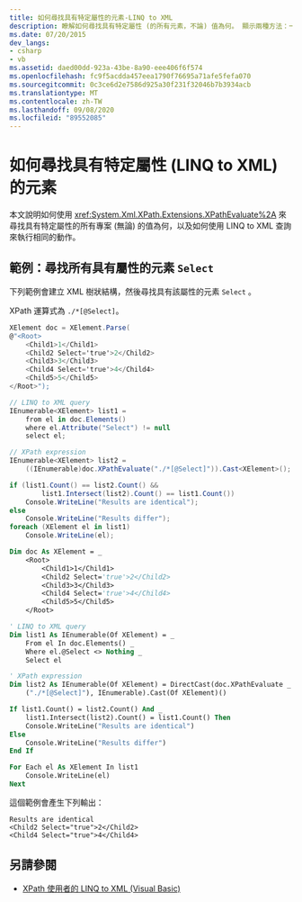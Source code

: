 ```yaml
---
title: 如何尋找具有特定屬性的元素-LINQ to XML
description: 瞭解如何尋找具有特定屬性 (的所有元素，不論) 值為何。 顯示兩種方法：一個使用 XPathEvaluate，另一個使用 LINQ to XML 查詢。
ms.date: 07/20/2015
dev_langs:
- csharp
- vb
ms.assetid: daed00dd-923a-43be-8a90-eee406f6f574
ms.openlocfilehash: fc9f5acdda457eea1790f76695a71afe5fefa070
ms.sourcegitcommit: 0c3ce6d2e7586d925a30f231f32046b7b3934acb
ms.translationtype: MT
ms.contentlocale: zh-TW
ms.lasthandoff: 09/08/2020
ms.locfileid: "89552085"
---
```

# <a name="how-to-find-elements-with-a-specific-attribute-linq-to-xml"></a>如何尋找具有特定屬性 (LINQ to XML) 的元素

本文說明如何使用 <xref:System.Xml.XPath.Extensions.XPathEvaluate%2A> 來尋找具有特定屬性的所有專案 (無論) 的值為何，以及如何使用 LINQ to XML 查詢來執行相同的動作。

## <a name="example-find-all-elements-that-have-the-select-attribute"></a>範例：尋找所有具有屬性的元素 `Select`

下列範例會建立 XML 樹狀結構，然後尋找具有該屬性的元素 `Select` 。

XPath 運算式為 `./*[@Select]`。

```csharp
XElement doc = XElement.Parse(
@"<Root>
    <Child1>1</Child1>
    <Child2 Select='true'>2</Child2>
    <Child3>3</Child3>
    <Child4 Select='true'>4</Child4>
    <Child5>5</Child5>
</Root>");

// LINQ to XML query
IEnumerable<XElement> list1 =
    from el in doc.Elements()
    where el.Attribute("Select") != null
    select el;

// XPath expression
IEnumerable<XElement> list2 =
    ((IEnumerable)doc.XPathEvaluate("./*[@Select]")).Cast<XElement>();

if (list1.Count() == list2.Count() &&
        list1.Intersect(list2).Count() == list1.Count())
    Console.WriteLine("Results are identical");
else
    Console.WriteLine("Results differ");
foreach (XElement el in list1)
    Console.WriteLine(el);
```

```vb
Dim doc As XElement = _
    <Root>
        <Child1>1</Child1>
        <Child2 Select='true'>2</Child2>
        <Child3>3</Child3>
        <Child4 Select='true'>4</Child4>
        <Child5>5</Child5>
    </Root>

' LINQ to XML query
Dim list1 As IEnumerable(Of XElement) = _
    From el In doc.Elements() _
    Where el.@Select <> Nothing _
    Select el

' XPath expression
Dim list2 As IEnumerable(Of XElement) = DirectCast(doc.XPathEvaluate _
    ("./*[@Select]"), IEnumerable).Cast(Of XElement)()

If list1.Count() = list2.Count() And _
    list1.Intersect(list2).Count() = list1.Count() Then
    Console.WriteLine("Results are identical")
Else
    Console.WriteLine("Results differ")
End If

For Each el As XElement In list1
    Console.WriteLine(el)
Next
```

這個範例會產生下列輸出：

```output
Results are identical
<Child2 Select="true">2</Child2>
<Child4 Select="true">4</Child4>
```

## <a name="see-also"></a>另請參閱

- [XPath 使用者的 LINQ to XML (Visual Basic) ](../../visual-basic/programming-guide/concepts/linq/linq-to-xml-for-xpath-users.md)
